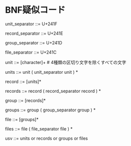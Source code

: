 # BNF疑似コード

unit_separator ::= U+241F

record_separator ::= U+241E

group_separator ::= U+241D

file_separator ::= U+241C

unit ::= [character]+  # 4種類の区切り文字を除くすべての文字

units ::= unit ( unit_separator unit ) *

record ::= [units]*

records ::= record ( record_separator record ) *

group ::= [records]*

groups ::= group ( group_separator group ) *

file ::= [groups]*

files ::= file ( file_separator file ) *

usv ::= units or records or groups or files

